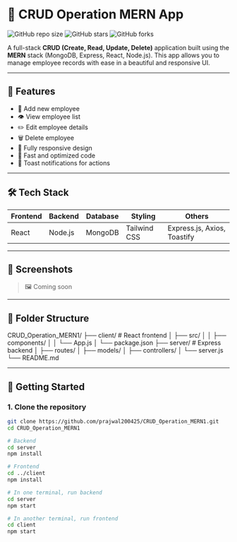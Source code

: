 # 🚀 CRUD Operation MERN App

![GitHub repo size](https://img.shields.io/github/repo-size/prajwal200425/CRUD_Operation_MERN1)
![GitHub stars](https://img.shields.io/github/stars/prajwal200425/CRUD_Operation_MERN1?style=social)
![GitHub forks](https://img.shields.io/github/forks/prajwal200425/CRUD_Operation_MERN1?style=social)

A full-stack **CRUD (Create, Read, Update, Delete)** application built using the **MERN** stack (MongoDB, Express, React, Node.js). This app allows you to manage employee records with ease in a beautiful and responsive UI.

---



## 🔧 Features

- 📝 Add new employee
- 👁️ View employee list
- ✏️ Edit employee details
- 🗑️ Delete employee
- 📱 Fully responsive design
- 🚀 Fast and optimized code
- 🔔 Toast notifications for actions

---

## 🛠️ Tech Stack

| Frontend  | Backend  | Database | Styling  | Others       |
|-----------|----------|----------|----------|--------------|
| React     | Node.js  | MongoDB  | Tailwind CSS | Express.js, Axios, Toastify |

---

## 📸 Screenshots

<!-- Add your screenshots here -->
> 🖼️ Coming soon

---

## 📁 Folder Structure

CRUD_Operation_MERN1/
├── client/ # React frontend
│ ├── src/
│ │ ├── components/
│ │ └── App.js
│ └── package.json
├── server/ # Express backend
│ ├── routes/
│ ├── models/
│ ├── controllers/
│ └── server.js
└── README.md


---

## 🚀 Getting Started

### 1. Clone the repository

```bash
git clone https://github.com/prajwal200425/CRUD_Operation_MERN1.git
cd CRUD_Operation_MERN1

# Backend
cd server
npm install

# Frontend
cd ../client
npm install

# In one terminal, run backend
cd server
npm start

# In another terminal, run frontend
cd client
npm start

